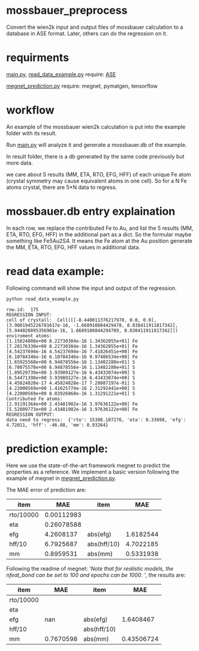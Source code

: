 # mossbauer_preprocess
Convert the wien2k input and output files of mossbauer calculation to a database in ASE format.
Later, others can do the regression on it.

# requirments
[main.py](https://github.com/liuxiaotong15/mossbauer_preprocess/blob/master/main.py),
[read_data_example.py](https://github.com/liuxiaotong15/mossbauer_preprocess/blob/master/read_data_example.py)
require:
[ASE](https://wiki.fysik.dtu.dk/ase/ase/db/db.html)

[megnet_prediction.py](https://github.com/liuxiaotong15/mossbauer_preprocess/blob/master/megnet_prediction.py)
require:
megnet,
pymatgen,
tensorflow

# workflow
An example of the mossbauer wien2k calculation is put into the example folder with its result.

Run [main.py](https://github.com/liuxiaotong15/mossbauer_preprocess/blob/master/main.py) will analyze it and generate a mossbauer.db of the example.

In result folder, there is a db generated by the same code previously but more data.

we care about 5 results (MM, ETA, RTO, EFG, HFF) of each unique Fe atom (crystal symmetry may cause equivalent atoms in one cell).
So for a N Fe atoms crystal, there are 5\*N data to regress.

# mossbauer.db entry explaination

In each row, we replace the contributed Fe to Au, and list the 5 results (MM, ETA, RTO, EFG, HFF) in the additional part as a dict.
So the formular maybe something like Fe5Au2S4. 
It means the Fe atom at the Au position generate the MM, ETA, RTO, EFG, HFF values in additional data.

# read data example:

Following command will show the input and output of the regression.


```
python read_data_example.py

row.id:  175
REGRESSION INPUT: 
cell of crystall:  Cell([[-8.440011376217978, 0.0, 0.0], [3.9001945226781617e-16, -1.668910884429478, 8.038411911817342], [5.944020895356901e-16, 1.6689108844294789, 8.038411911817342]])
enviroment atoms: 
[1.15824808e+00 8.22730304e-16 1.34362055e+01] Fe
[7.28176330e+00 8.22730304e-16 1.34362055e+01] Fe
[4.54237694e-16 4.54237694e-16 7.41826451e+00] Fe
[6.10784346e-16 6.10784346e-16 9.97486534e+00] Fe
[1.65925560e+00 6.94878556e-16 1.13482280e+01] S
[6.78075578e+00 6.94878556e-16 1.13482280e+01] S
[1.89529739e+00 3.93989127e-16 6.43433074e+00] S
[6.54471398e+00 3.93989127e-16 6.43433074e+00] S
[4.45824828e-17 4.45824828e-17 7.28087197e-01] S
[4.22000569e+00 1.41625774e-16 2.31292441e+00] S
[4.22000569e+00 8.03926868e-16 1.31291221e+01] S
Contributed Fe atoms: 
[2.91191364e+00 2.43481902e-16 3.97636122e+00] Fe
[5.52809773e+00 2.43481902e-16 3.97636122e+00] Fe
REGRESSION OUTPUT: 
data need to regress:  {'rto': 15308.107276, 'eta': 0.33698, 'efg': 4.72011, 'hff': -46.08, 'mm': 0.93264}

```

# prediction example:

Here we use the state-of-the-art framework megnet to predict the properties as a reference. We implement a basic version following the example of megnet in [megnet_prediction.py](https://github.com/liuxiaotong15/mossbauer_preprocess/blob/master/megnet_prediction.py).

The MAE error of prediction are:

| item      | MAE        | item        | MAE       |
|-----------|------------|-------------|-----------|
| rto/10000 | 0.00112983 |             |           |
| eta       | 0.26078588 |             |           |
| efg       | 4.2608137  | abs(efg)    | 1.6182544 |
| hff/10    | 6.7925687  | abs(hff/10) | 4.7022185 |
| mm        | 0.8959531  | abs(mm)     | 0.5331938 |

Following the readme of megnet: *'Note that for realistic models, the nfeat_bond can be set to 100 and epochs can be 1000. '*, the results are:

| item      | MAE        | item        | MAE       |
|-----------|------------|-------------|-----------|
| rto/10000 |  |             |           |
| eta       |  |             |           |
| efg       | nan  | abs(efg)    | 1.6408467 |
| hff/10    |   | abs(hff/10) |  |
| mm        | 0.7670598  | abs(mm)     | 0.43506724 |
